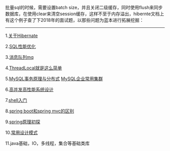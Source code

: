 批量sql的时候，需要设置batch size，并且关闭二级缓存，同时使用flush来同步数据库，在使用clear来清空session缓存，这样不至于内存溢出，hibernte文档上有这个例子查了下2018年的面试题，以那些问题为蓝本进行拓展挖掘：

---

1.[关于Hibernate](https://krystalics.github.io/2019/05/09/About-Hibernate/) 

2.[SQL性能优化](<https://krystalics.github.io/2019/05/09/SQL-%E6%80%A7%E8%83%BD%E4%BC%98%E5%8C%96/>) 

3.[消息队列mq](https://juejin.im/post/5b9a0f75e51d450e8b1392b8)

4.[ThreadLocal就是这么简单](https://juejin.im/post/5ac2eb52518825555e5e06ee) 

5.[MySQL事务原理与分布式](https://blog.csdn.net/mindfloating/article/details/49623161)    [MySQL企业常用集群](https://www.jianshu.com/p/5d522a068fa9) 

6.[高并发高性能系统设计](https://www.itcodemonkey.com/article/9980.html) 

7.[shell入门](https://github.com/qinjx/30min_guides/blob/master/shell.md)

8.[spring boot和spring mvc的区别](https://www.zhihu.com/question/64671972) 

9.[spring原理初探](https://www.jianshu.com/p/c403609185a5)

10.[常用设计模式](https://krystalics.github.io/2018/12/09/DesignPattern/)

11.java基础，IO，多线程，集合等基础类库

